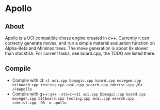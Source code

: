 # Apollo

## About
Apollo is a UCI compatible chess engine created in c++.
Currently it can correctly generate moves, and run a simple material evaluation function on Alpha-Beta and Minimax trees.
The move generation is about 8x slower than stockfish.
For current tasks, see board.cpp, the TODO are listed there.

## Compile
  - Compile with cl: `cl uci.cpp bbmagic.cpp board.cpp movegen.cpp bitboard.cpp testing.cpp eval.cpp search.cpp zobrist.cpp /Ox /Feapollo`
  - Compile with g++: `g++ -std=c++11 uci.cpp bbmagic.cpp board.cpp movegen.cpp bitboard.cpp testing.cpp eval.cpp search.cpp zobrist.cpp -O3 -o apollo`
